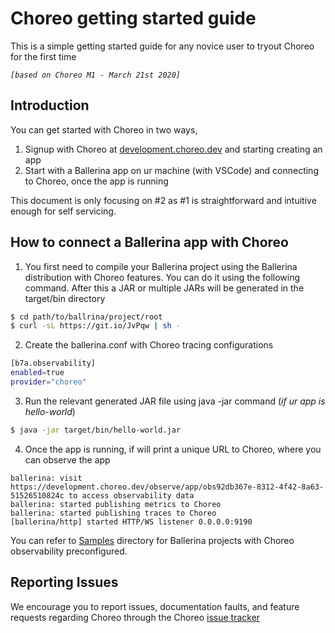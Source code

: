 # Choreo getting started guide
This is a simple getting started guide for any novice user to tryout Choreo for the first time

*`[based on Choreo M1 - March 21st 2020]`*

## Introduction
You can get started with Choreo in two ways,

1. Signup with Choreo at [development.choreo.dev](https://development.choreo.dev) and starting creating an app
2. Start with a Ballerina app on ur machine (with VSCode) and connecting to Choreo, once the app is running

This document is only focusing on #2 as #1 is straightforward and intuitive enough for self servicing.

## How to connect a Ballerina app with Choreo

1. You first need to compile your Ballerina project using the Ballerina distribution with Choreo features. You can do it using the following command. After this a JAR or multiple JARs will be generated in the target/bin directory

```bash
$ cd path/to/ballrina/project/root
$ curl -sL https://git.io/JvPqw | sh -
```

2. Create the ballerina.conf with Choreo tracing configurations

```bash
[b7a.observability]
enabled=true
provider="choreo"
```

3. Run the relevant generated JAR file using java -jar command (*if ur app is hello-world*)

```bash
$ java -jar target/bin/hello-world.jar
```

4. Once the app is running, if will print a unique URL to Choreo, where you can observe the app

```logs
ballerina: visit https://development.choreo.dev/observe/app/obs92db367e-8312-4f42-8a63-51526510824c to access observability data
ballerina: started publishing metrics to Choreo
ballerina: started publishing traces to Choreo
[ballerina/http] started HTTP/WS listener 0.0.0.0:9190
```

You can refer to [Samples](/samples) directory for Ballerina projects with Choreo observability preconfigured.

## Reporting Issues
We encourage you to report issues, documentation faults, and feature requests regarding Choreo through the Choreo [issue tracker](https://github.com/wso2/choreo-docs/issues)